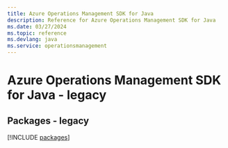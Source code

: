 ```yaml
---
title: Azure Operations Management SDK for Java
description: Reference for Azure Operations Management SDK for Java
ms.date: 03/27/2024
ms.topic: reference
ms.devlang: java
ms.service: operationsmanagement
---
```

# Azure Operations Management SDK for Java - legacy
## Packages - legacy
[!INCLUDE [packages](operations-management-index.md)]